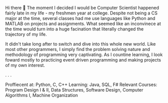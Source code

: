 Hi there 👋
The moment I decided I would be Computer Scientist happened fairly late in my life - my freshmen year at college. Despite not being a CS major at the time, several classes had me use languages like Python and MATLAB on projects and assignments. What seemed like an inconvinece at the time would turn into a huge facination that literally changed the trajectory of my life. 

It didn't take long after to switch and dive into this whole new world. Like most other programmers, I simply find the problem solving nature and methodology of programming very captivating. As I countine learning, I look foward mostly to practicing event driven programming and making projects of my own interest.    

. . .

Proffiecent at: Python, C, C++
Learning: Java, SQL, F#
Relevant Courses: Program Design I & II, Data Structures, Software Design, Computer Algorithms I, Machine Organization

<!--
**agome277/agome277** is a ✨ _special_ ✨ repository because its `README.md` (this file) appears on your GitHub profile.

Here are some ideas to get you started:

- 🔭 I’m currently working on ...
- 🌱 I’m currently learning ...
- 👯 I’m looking to collaborate on ...
- 🤔 I’m looking for help with ...
- 💬 Ask me about ...
- 📫 How to reach me: ...
- 😄 Pronouns: ...
- ⚡ Fun fact: ...
-->
